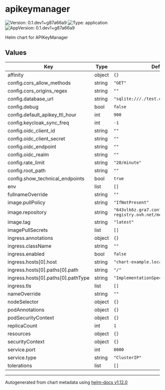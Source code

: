 # apikeymanager

![Version: 0.1.dev1+g87a66a9](https://img.shields.io/badge/Version-0.1.dev1+g87a66a9-informational?style=flat-square) ![Type: application](https://img.shields.io/badge/Type-application-informational?style=flat-square) ![AppVersion: 0.1.dev1+g87a66a9](https://img.shields.io/badge/AppVersion-0.1.dev1+g87a66a9-informational?style=flat-square)

Helm chart for APIKeyManager

## Values

| Key | Type | Default | Description |
|-----|------|---------|-------------|
| affinity | object | `{}` |  |
| config.cors_allow_methods | string | `"GET"` |  |
| config.cors_origins_regex | string | `""` |  |
| config.database_url | string | `"sqlite:///./test.db"` |  |
| config.debug | bool | `false` |  |
| config.default_apikey_ttl_hour | int | `900` |  |
| config.keycloak_sync_freq | int | `-1` |  |
| config.oidc_client_id | string | `""` |  |
| config.oidc_client_secret | string | `""` |  |
| config.oidc_endpoint | string | `""` |  |
| config.oidc_realm | string | `""` |  |
| config.rate_limit | string | `"20/minute"` |  |
| config.root_path | string | `""` |  |
| config.show_technical_endpoints | bool | `true` |  |
| env | list | `[]` |  |
| fullnameOverride | string | `""` |  |
| image.pullPolicy | string | `"IfNotPresent"` |  |
| image.repository | string | `"643vlk6z.gra7.container-registry.ovh.net/metis/apikeymanager"` |  |
| image.tag | string | `"latest"` |  |
| imagePullSecrets | list | `[]` |  |
| ingress.annotations | object | `{}` |  |
| ingress.className | string | `""` |  |
| ingress.enabled | bool | `false` |  |
| ingress.hosts[0].host | string | `"chart-example.local"` |  |
| ingress.hosts[0].paths[0].path | string | `"/"` |  |
| ingress.hosts[0].paths[0].pathType | string | `"ImplementationSpecific"` |  |
| ingress.tls | list | `[]` |  |
| nameOverride | string | `""` |  |
| nodeSelector | object | `{}` |  |
| podAnnotations | object | `{}` |  |
| podSecurityContext | object | `{}` |  |
| replicaCount | int | `1` |  |
| resources | object | `{}` |  |
| securityContext | object | `{}` |  |
| service.port | int | `8000` |  |
| service.type | string | `"ClusterIP"` |  |
| tolerations | list | `[]` |  |

----------------------------------------------
Autogenerated from chart metadata using [helm-docs v1.12.0](https://github.com/norwoodj/helm-docs/releases/v1.12.0)
